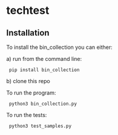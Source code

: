 # techtest 

## Installation

To install the bin_collection you can either:

 a)  run from the command line:

     pip install bin_collection

b)  clone this repo


To run the program:
    
     python3 bin_collection.py

To run the tests:

     python3 test_samples.py
